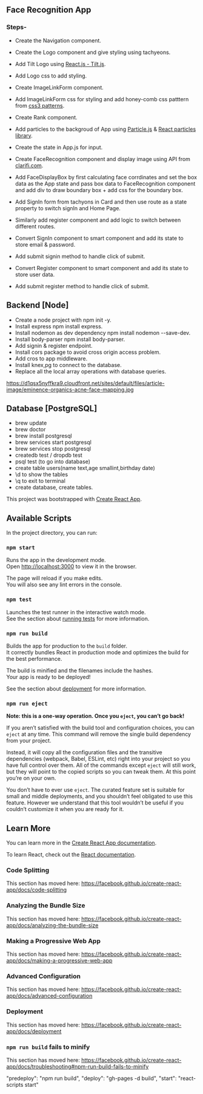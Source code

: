 ## Face Recognition App

### Steps-
* Create the Navigation component.
* Create the Logo component and give styling using tachyeons.
* Add Tilt Logo using [React.js - Tilt.js](https://www.npmjs.com/package/react-tilt).
* Add Logo css to add styling.
* Create ImageLinkForm component.
* Add ImageLinkForm css for styling and add honey-comb css patttern from [css3 patterns](https://leaverou.github.io/css3patterns/#honeycomb).
* Create Rank component.
* Add particles to the backgroud of App using [Particle.js](https://vincentgarreau.com/particles.js/) & [React particles library](https://www.npmjs.com/package/react-particles-js).
* Create the state in App.js for input.
* Create FaceRecognition component and display image using API from [clarifi.com](https://docs.clarifai.com/api-guide/predict/images).

* Add FaceDisplayBox by first calculating face corrdinates and set the box data as the App state and pass box data to FaceRecognition component and add div to draw boundary box + add css for the boundary box.
* Add SignIn form from tachyons in Card and then use route as a state property to switch signIn and Home Page.
* Similarly add register component and add logic to switch between different routes.

* Convert SignIn component to smart component and add its state to store email & password.
* Add submit signin method to handle click of submit.

* Convert Register component to smart component and add its state to store user data.
* Add submit register method to handle click of submit.

## Backend [Node]
* Create a node project with npm init -y.
* Install express npm install express.
* Install nodemon as dev dependency npm install nodemon --save-dev.
* Install body-parser npm install body-parser.
* Add signin & register endpoint.
* Install cors package to avoid cross origin access problem.
* Add cros to app middleware.
* Install knex,pg to connect to the database.
* Replace all the local array operations with database queries.

https://d1qsx5nyffkra9.cloudfront.net/sites/default/files/article-image/eminence-organics-acne-face-mapping.jpg

## Database [PostgreSQL]
* brew update
* brew doctor
* brew install postgresql
* brew services start postgresql
* brew services stop postgresql
* createdb test / dropdb test
* psql test (to go into database)
* create table users(name text,age smallint,birthday date)
* \d to show the tables
* \q to exit to terminal
* create database, create tables.




This project was bootstrapped with [Create React App](https://github.com/facebook/create-react-app).

## Available Scripts

In the project directory, you can run:

### `npm start`

Runs the app in the development mode.<br />
Open [http://localhost:3000](http://localhost:3000) to view it in the browser.

The page will reload if you make edits.<br />
You will also see any lint errors in the console.

### `npm test`

Launches the test runner in the interactive watch mode.<br />
See the section about [running tests](https://facebook.github.io/create-react-app/docs/running-tests) for more information.

### `npm run build`

Builds the app for production to the `build` folder.<br />
It correctly bundles React in production mode and optimizes the build for the best performance.

The build is minified and the filenames include the hashes.<br />
Your app is ready to be deployed!

See the section about [deployment](https://facebook.github.io/create-react-app/docs/deployment) for more information.

### `npm run eject`

**Note: this is a one-way operation. Once you `eject`, you can’t go back!**

If you aren’t satisfied with the build tool and configuration choices, you can `eject` at any time. This command will remove the single build dependency from your project.

Instead, it will copy all the configuration files and the transitive dependencies (webpack, Babel, ESLint, etc) right into your project so you have full control over them. All of the commands except `eject` will still work, but they will point to the copied scripts so you can tweak them. At this point you’re on your own.

You don’t have to ever use `eject`. The curated feature set is suitable for small and middle deployments, and you shouldn’t feel obligated to use this feature. However we understand that this tool wouldn’t be useful if you couldn’t customize it when you are ready for it.

## Learn More

You can learn more in the [Create React App documentation](https://facebook.github.io/create-react-app/docs/getting-started).

To learn React, check out the [React documentation](https://reactjs.org/).

### Code Splitting

This section has moved here: https://facebook.github.io/create-react-app/docs/code-splitting

### Analyzing the Bundle Size

This section has moved here: https://facebook.github.io/create-react-app/docs/analyzing-the-bundle-size

### Making a Progressive Web App

This section has moved here: https://facebook.github.io/create-react-app/docs/making-a-progressive-web-app

### Advanced Configuration

This section has moved here: https://facebook.github.io/create-react-app/docs/advanced-configuration

### Deployment

This section has moved here: https://facebook.github.io/create-react-app/docs/deployment

### `npm run build` fails to minify

This section has moved here: https://facebook.github.io/create-react-app/docs/troubleshooting#npm-run-build-fails-to-minify

"predeploy": "npm run build",
"deploy": "gh-pages -d build",
"start": "react-scripts start"